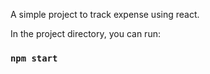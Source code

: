 A simple project to track expense using react.

In the project directory, you can run:

### `npm start`

